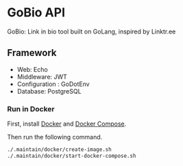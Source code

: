 # GoBio API

GoBio: Link in bio tool built on GoLang, inspired by Linktr.ee

## Framework
- Web: Echo
- Middleware: JWT
- Configuration : GoDotEnv
- Database: PostgreSQL

### Run in Docker

First, install [Docker](https://docs.docker.com/get-docker/) and
[Docker Compose](https://docs.docker.com/compose/install/).

Then run the following command.
```bash
./.maintain/docker/create-image.sh
./.maintain/docker/start-docker-compose.sh
```
